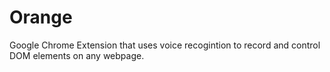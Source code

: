 # Orange
Google Chrome Extension that uses voice recogintion to record and control DOM elements on any webpage. 

